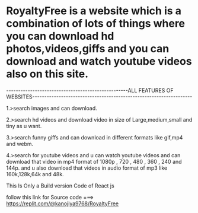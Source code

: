 # RoyaltyFree is a website which is a combination of lots of things where you can download hd photos,videos,giffs and you can download and watch youtube videos also on this site.

---------------------------------------------------ALL FEATURES OF WEBSITES-------------------------------------------------------------------

1.>search images and can download.

2.>search hd videos and download video in size of Large,medium,small and tiny as u want.

3.>search funny giffs and can download in different formats like gif,mp4 and webm.

4.>search for youtube videos and u can watch youtube videos and can download that video in mp4 format of 1080p , 720 , 480 , 360 , 240 and 144p. and u also download that videos in audio format of mp3 like 160k,128k,64k and 48k. 


This Is Only a Build version Code of React js

 follow this link for Source code  ===> https://replit.com/@kanojiya9768/RoyaltyFree
